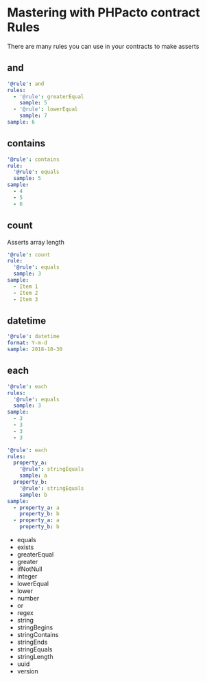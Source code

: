 Mastering with PHPacto contract Rules
=====================================

There are many rules you can use in your contracts to make asserts

and
---
```yaml
'@rule': and
rules:
  - '@rule': greaterEqual
    sample: 5
  - '@rule': lowerEqual
    sample: 7
sample: 6
```

contains
--------
```yaml
'@rule': contains
rule:
  '@rule': equals
  sample: 5
sample:
  - 4
  - 5
  - 6
```

count
-----
Asserts array length
```yaml
'@rule': count
rule:
  '@rule': equals
  sample: 3
sample:
  - Item 1
  - Item 2
  - Item 3
```

datetime
--------
```yaml
'@rule': datetime
format: Y-m-d
sample: 2018-10-30
```

each
----
```yaml
'@rule': each
rules:
  '@rule': equals
  sample: 3
sample:
  - 3
  - 3
  - 3
  - 3
```
```yaml
'@rule': each
rules:
  property_a:
    '@rule': stringEquals
    sample: a
  property_b:
    '@rule': stringEquals
    sample: b
sample:
  - property_a: a
    property_b: b
  - property_a: a
    property_b: b
```
    
- equals
- exists
- greaterEqual
- greater
- ifNotNull
- integer
- lowerEqual
- lower
- number
- or
- regex
- string
- stringBegins
- stringContains
- stringEnds
- stringEquals
- stringLength
- uuid
- version